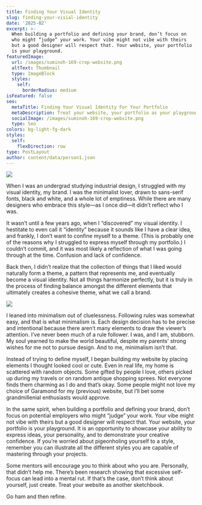 ```yaml
---
title: Finding Your Visual Identity
slug: finding-your-visial-identity
date: '2025-02'
excerpt: >-
  When building a portfolio and defining your brand, don’t focus on 
  who might “judge” your work. Your vibe might not vibe with theirs 
  but a good designer will respect that. Your website, your portfolio 
  is your playground.
featuredImage:
  url: /images/suminoh-169-crop-website.png
  altText: Thumbnail
  type: ImageBlock
  styles:
    self:
      borderRadius: medium
isFeatured: false
seo:
  metaTitle: Finding Your Visual Identity For Your Portfolio
  metaDescription: Treat your website, your portfolio as your playground.
  socialImage: /images/suminoh-169-crop-website.png
  type: Seo
colors: bg-light-fg-dark
styles:
  self:
    flexDirection: row
type: PostLayout
author: content/data/person1.json
---
```


![](/images/suminoh-169-crop-website.png)

When I was an undergrad studying industrial design, I struggled with my visual identity, my brand. I was the minimalist lover, drawn to sans-serif fonts, black and white, and a whole lot of emptiness. While there are many designers who embrace this style—as I once did—it didn’t reflect who I was.

It wasn’t until a few years ago, when I “discovered” my visual identity. I hestitate to even call it “identity” because it sounds like I have a clear idea, and frankly, I don’t want to confine myself to a theme. (This is probably one of the reasons why I struggled to express myself through my portfolio.) I couldn’t commit, and it was most likely a reflection of what I was going through at the time. Confusion and lack of confidence.

Back then, I didn’t realize that the collection of things that I liked would naturally form a theme, a pattern that represents me, and eventually become a visual identity. Not all things harmonize perfectly, but it is truly in the process of finding balance amongst the different elements that ultimately creates a cohesive theme, what we call a brand.

![](/images/sesame-umbrella.png)

I leaned into minimalism out of cluelessness. Following rules was somewhat easy, and that is what minimalism is. Each design decision has to be precise and intentional because there aren’t many elements to draw the viewer’s attention. I’ve never been much of a rule follower. I was, and I am, stubborn. My soul yearned to make the world beautiful, despite my parents’ strong wishes for me not to pursue design. And to me, minimalism isn’t that.

Instead of trying to define myself, I began building my website by placing elements I thought looked cool or cute. Even in real life, my home is scattered with random objects. Some gifted by people I love, others picked up during my travels or on random antique shopping sprees. Not everyone finds them charming as I do and that’s okay. Some people might not love my choice of Garamond for my (previous) website, but I’ll bet some grandmillenial enthusiasts would approve.

In the same spirit, when building a portfolio and defining your brand, don’t focus on potential employers who might “judge” your work. Your vibe might not vibe with theirs but a good designer will respect that. Your website, your portfolio is your playground. It is an opportunity to showcase your  ability to express ideas, your personality, and to demonstrate your creative confidence. If you’re worried about pigeonholing yourself to a style, remember you can illustrate all the different styles you are capable of mastering through your projects.

Some mentors will encourage you to think about who you are. Personally, that didn’t help me. There’s been research showing that excessive self-focus can lead into a mental rut. If that’s the case, don’t think about yourself, just create. Treat your website as another sketchbook.

Go ham and then refine.